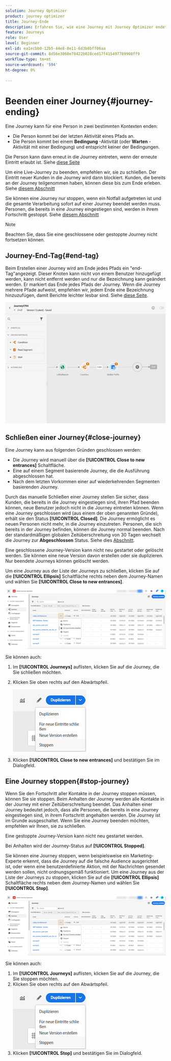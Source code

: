 ```yaml
---
solution: Journey Optimizer
product: journey optimizer
title: Journey-Ende
description: Erfahren Sie, wie eine Journey mit Journey Optimizer endet.
feature: Journeys
role: User
level: Beginner
exl-id: ea1ecbb0-12b5-44e8-8e11-6d3b8bff06aa
source-git-commit: 8d56e3060e78422b028ced17f415497789908ff9
workflow-type: tm+mt
source-wordcount: '594'
ht-degree: 0%

---
```


# Beenden einer Journey{#journey-ending}

Eine Journey kann für eine Person in zwei bestimmten Kontexten enden:

* Die Person kommt bei der letzten Aktivität eines Pfads an.
* Die Person kommt bei einem **Bedingung** -Aktivität (oder **Warten** -Aktivität mit einer Bedingung) und entspricht keiner der Bedingungen.

Die Person kann dann erneut in die Journey eintreten, wenn der erneute Eintritt erlaubt ist. Siehe [diese Seite](../building-journeys/journey-gs.md#change-properties)

Um eine Live-Journey zu beenden, empfehlen wir, sie zu schließen. Der Eintritt neuer Kunden in die Journey wird dann blockiert. Kunden, die bereits an der Journey teilgenommen haben, können diese bis zum Ende erleben. Siehe [diesem Abschnitt](../building-journeys/journey.md#close-journey)

Sie können eine Journey nur stoppen, wenn ein Notfall aufgetreten ist und die gesamte Verarbeitung sofort auf einer Journey beendet werden muss. Personen, die bereits in eine Journey eingestiegen sind, werden in ihrem Fortschritt gestoppt. Siehe [diesem Abschnitt](../building-journeys/journey.md#stop-journey)

>[!NOTE]
>
>Beachten Sie, dass Sie eine geschlossene oder gestoppte Journey nicht fortsetzen können.

## Journey-End-Tag{#end-tag}

Beim Erstellen einer Journey wird am Ende jedes Pfads ein &quot;end-Tag&quot;angezeigt. Dieser Knoten kann nicht von einem Benutzer hinzugefügt werden, kann nicht entfernt werden und nur die Bezeichnung kann geändert werden. Er markiert das Ende jedes Pfads der Journey. Wenn die Journey mehrere Pfade aufweist, empfehlen wir, jedem Ende eine Bezeichnung hinzuzufügen, damit Berichte leichter lesbar sind. Siehe [diese Seite](../reports/live-report.md).

![](assets/journey-end.png)

<!--

### End activity{#journey-end-activity}

The **[!UICONTROL End]** activity allows you to mark the end of each path of the journey. It is not mandatory but recommended for visual clarity. See [this page](../building-journeys/end-activity.md)

![](assets/journey54.png)

-->

## Schließen einer Journey{#close-journey}

Eine Journey kann aus folgenden Gründen geschlossen werden:

* Die Journey wird manuell über die **[!UICONTROL Close to new entrances]** Schaltfläche.
* Eine auf einem Segment basierende Journey, die die Ausführung abgeschlossen hat.
* Nach dem letzten Vorkommen einer auf wiederkehrenden Segmenten basierenden Journey.

Durch das manuelle Schließen einer Journey stellen Sie sicher, dass Kunden, die bereits in die Journey eingestiegen sind, ihren Pfad beenden können, neue Benutzer jedoch nicht in die Journey eintreten können. Wenn eine Journey geschlossen wird (aus einem der oben genannten Gründe), erhält sie den Status **[!UICONTROL Closed]**. Die Journey ermöglicht es neuen Personen nicht mehr, in die Journey einzutreten. Personen, die sich bereits in der Journey befinden, können die Journey normal beenden. Nach der standardmäßigen globalen Zeitüberschreitung von 30 Tagen wechselt die Journey zur **Abgeschlossen** Status. Siehe dies [Abschnitt](../building-journeys/journey-gs.md#global_timeout).

Eine geschlossene Journey-Version kann nicht neu gestartet oder gelöscht werden. Sie können eine neue Version davon erstellen oder sie duplizieren. Nur beendete Journeys können gelöscht werden.

Um eine Journey aus der Liste der Journeys zu schließen, klicken Sie auf die **[!UICONTROL Ellipsis]** Schaltfläche rechts neben dem Journey-Namen und wählen Sie **[!UICONTROL Close to new entrances]**.

![](assets/journey-finish-quick-action.png)

Sie können auch:

1. Im **[!UICONTROL Journeys]** auflisten, klicken Sie auf die Journey, die Sie schließen möchten.
1. Klicken Sie oben rechts auf den Abwärtspfeil.

   ![](assets/finish_drop_down_list.png)

1. Klicken **[!UICONTROL Close to new entrances]** und bestätigen Sie im Dialogfeld.

## Eine Journey stoppen{#stop-journey}

Wenn Sie den Fortschritt aller Kontakte in der Journey stoppen müssen, können Sie sie stoppen. Beim Anhalten der Journey werden alle Kontakte in der Journey mit einer Zeitüberschreitung beendet. Das Anhalten einer Journey bedeutet jedoch, dass alle Personen, die bereits in eine Journey eingestiegen sind, in ihrem Fortschritt angehalten werden. Die Journey ist im Grunde ausgeschaltet. Wenn Sie eine Journey beenden möchten, empfehlen wir Ihnen, sie zu schließen.

Eine gestoppte Journey-Version kann nicht neu gestartet werden.

Bei Anhalten wird der Journey-Status auf **[!UICONTROL Stopped]**.

Sie können eine Journey stoppen, wenn beispielsweise ein Marketing-Experte erkennt, dass die Journey auf die falsche Audience ausgerichtet ist, oder wenn eine benutzerdefinierte Aktion, mit der Nachrichten gesendet werden sollen, nicht ordnungsgemäß funktioniert. Um eine Journey aus der Liste der Journeys zu stoppen, klicken Sie auf die **[!UICONTROL Ellipsis]** Schaltfläche rechts neben dem Journey-Namen und wählen Sie **[!UICONTROL Stop]**.

![](assets/journey-finish-quick-action.png)

Sie können auch:

1. Im **[!UICONTROL Journeys]** auflisten, klicken Sie auf die Journey, die Sie stoppen möchten.
1. Klicken Sie oben rechts auf den Abwärtspfeil.
   ![](assets/finish_drop_down_list.png)
1. Klicken **[!UICONTROL Stop]** und bestätigen Sie im Dialogfeld.
